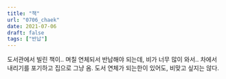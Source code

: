 ```yaml
---
title: "책"
url: "0706_chaek"
date: 2021-07-06
draft: false
tags: ["반납"]
---
```

도서관에서 빌린 책이.. 며칠 연체되서 반납해야 되는데, 비가 너무 많이 와서.. 차에서 내리기를 포기하고 집으로 그냥 옴. 도서 연체가 되는한이 있어도, 비맞고 싶지는 않다.
